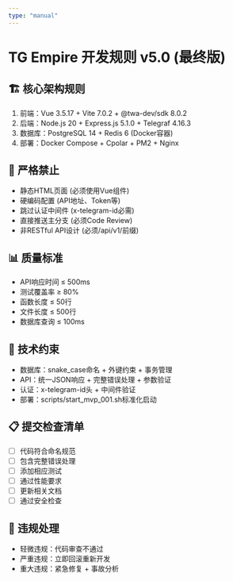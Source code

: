 ```yaml
---
type: "manual"
---
```


# TG Empire 开发规则 v5.0 (最终版)

## 🏗️ 核心架构规则
1. 前端：Vue 3.5.17 + Vite 7.0.2 + @twa-dev/sdk 8.0.2
2. 后端：Node.js 20 + Express.js 5.1.0 + Telegraf 4.16.3
3. 数据库：PostgreSQL 14 + Redis 6 (Docker容器)
4. 部署：Docker Compose + Cpolar + PM2 + Nginx

## 🚫 严格禁止
- 静态HTML页面 (必须使用Vue组件)
- 硬编码配置 (API地址、Token等)
- 跳过认证中间件 (x-telegram-id必需)
- 直接推送主分支 (必须Code Review)
- 非RESTful API设计 (必须/api/v1/前缀)

## 📊 质量标准
- API响应时间 ≤ 500ms
- 测试覆盖率 ≥ 80%
- 函数长度 ≤ 50行
- 文件长度 ≤ 500行
- 数据库查询 ≤ 100ms

## 🔧 技术约束
- 数据库：snake_case命名 + 外键约束 + 事务管理
- API：统一JSON响应 + 完整错误处理 + 参数验证
- 认证：x-telegram-id头 + 中间件验证
- 部署：scripts/start_mvp_001.sh标准化启动

## 📋 提交检查清单
- [ ] 代码符合命名规范
- [ ] 包含完整错误处理
- [ ] 添加相应测试
- [ ] 通过性能要求
- [ ] 更新相关文档
- [ ] 通过安全检查

## 🚨 违规处理
- 轻微违规：代码审查不通过
- 严重违规：立即回滚重新开发
- 重大违规：紧急修复 + 事故分析